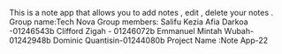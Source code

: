 This is a note app that allows you to add notes , edit , delete your notes .
Group name:Tech Nova
Group members:
Salifu Kezia Afia Darkoa -01246543b
Clifford Zigah - 01246072b
Emmanuel Mintah Wubah-01242948b
Dominic Quantisin-01244080b
Project Name :Note App-22
